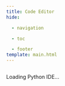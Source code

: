 ```yaml
---
title: Code Editor
hide:

  - navigation

  - toc

  - footer
template: main.html
---
```


<style>
/* Force full viewport height hierarchy */
html, body {
    height: 100vh !important;
    max-height: 100vh !important;
    overflow: hidden !important;
}

/* Body needs to be flexbox to contain header + container */
body {
    display: flex !important;
    flex-direction: column !important;
}

/* Header takes its natural height */
.md-header {
    flex-shrink: 0 !important;
}

/* Material theme container overrides - flex to fill remaining space */
.md-container {
    flex: 1 !important;
    min-height: 0 !important;
    display: flex !important;
    flex-direction: column !important;
    padding: 0 !important;
    overflow: hidden !important;
}

.md-main {
    flex: 1 !important;
    min-height: 0 !important;
    display: flex !important;
    flex-direction: column !important;
}

.md-main__inner {
    flex: 1 !important;
    min-height: 0 !important;
    display: flex !important;
    margin: 0 !important;
    padding: 0 !important;
}

.md-content {
    flex: 1 !important;
    min-height: 0 !important;
    display: flex !important;
    flex-direction: column !important;
    position: relative !important;
    max-width: none !important;
    margin: 0 !important;
    padding: 0 !important;
}

.md-content__inner {
    flex: 1 !important;
    min-height: 0 !important;
    display: flex !important;
    flex-direction: column !important;
    margin: 0 !important;
    padding: 0 !important;
}

.md-source-file {
    display: none !important;
}

/* Sidebar & header tweaks *//* Use sidebar for nav instead of tabs */
.md-container .md-tabs { display: none !important; }

/* Force article to fill */
.md-content__inner > article {
    flex: 1 !important;
    min-height: 0 !important;
    display: flex !important;
    flex-direction: column !important;
}

.md-grid {
    max-width: none !important;
    margin: 0 !important;
}

/* IDE app fills its container */
#code-editor-app {
    flex: 1 !important;
    min-height: 0 !important;
    display: flex !important;
    flex-direction: column !important;
    margin: 0 !important;
    padding: 0 !important;
}

.md-content__inner::before {
    content: none !important;
}

/* Hide the title */
.md-content h1 {
    display: none !important;
}

/* Hide feedback widget on code editor page */
.md-feedback {
    display: none !important;
}

aside .md-source-file,
a.md-content__button:nth-child(1),
a.md-content__button:nth-child(2) {
    display: none !important;
}

</style>

<div id="code-editor-app">
    <!-- Editor will be initialized by code-editor.js -->
    <div class="editor-loading">
        <div class="loading-spinner"></div>
        <p>Loading Python IDE...</p>
    </div>
</div>

<script src="https://cdnjs.cloudflare.com/ajax/libs/monaco-editor/0.44.0/min/vs/loader.min.js"></script>
<script src="../assets/code-editor.js"></script>
